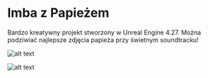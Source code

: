 # Imba z Papieżem
Bardzo kreatywny projekt stworzony w Unreal Engine 4.27.
Można podziwiać najlepsze zdjęcia papieża przy świetnym soundtracku!


![alt text](https://i.imgur.com/OnrKYDg.png)

![alt text](https://i.imgur.com/BRC9TeC.png)

